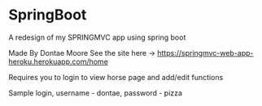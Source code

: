 # SpringBoot
A redesign of my SPRINGMVC app using spring boot

Made By Dontae Moore 
See the site here -> https://springmvc-web-app-heroku.herokuapp.com/home

Requires you to login to view horse page and add/edit functions

Sample login, username - dontae, password - pizza
